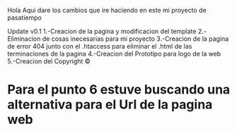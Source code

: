Hola Aqui dare los cambios que ire haciendo en este mi proyecto de pasatiempo

Update v0.1
1.-Creacion de la pagina y modificacion del template
2.-Eliminacion de cosas inecesarias para mi proyecto
3.-Creacion de la pagina de error 404 junto con el .htaccess
 para eliminar el .html de las terminaciones de la pagina
4.-Creacion del Prototipo para logo de la web
5.-Creacion del Copyright © 
# Para el punto 6 estuve buscando una alternativa para el Url de la pagina web